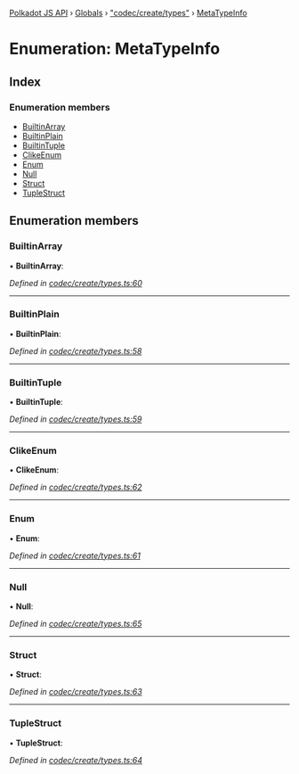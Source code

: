 [Polkadot JS API](../README.md) › [Globals](../globals.md) › ["codec/create/types"](../modules/_codec_create_types_.md) › [MetaTypeInfo](_codec_create_types_.metatypeinfo.md)

# Enumeration: MetaTypeInfo

## Index

### Enumeration members

* [BuiltinArray](_codec_create_types_.metatypeinfo.md#builtinarray)
* [BuiltinPlain](_codec_create_types_.metatypeinfo.md#builtinplain)
* [BuiltinTuple](_codec_create_types_.metatypeinfo.md#builtintuple)
* [ClikeEnum](_codec_create_types_.metatypeinfo.md#clikeenum)
* [Enum](_codec_create_types_.metatypeinfo.md#enum)
* [Null](_codec_create_types_.metatypeinfo.md#null)
* [Struct](_codec_create_types_.metatypeinfo.md#struct)
* [TupleStruct](_codec_create_types_.metatypeinfo.md#tuplestruct)

## Enumeration members

###  BuiltinArray

• **BuiltinArray**:

*Defined in [codec/create/types.ts:60](https://github.com/polkadot-js/api/blob/21ac0ac2fb/packages/types/src/codec/create/types.ts#L60)*

___

###  BuiltinPlain

• **BuiltinPlain**:

*Defined in [codec/create/types.ts:58](https://github.com/polkadot-js/api/blob/21ac0ac2fb/packages/types/src/codec/create/types.ts#L58)*

___

###  BuiltinTuple

• **BuiltinTuple**:

*Defined in [codec/create/types.ts:59](https://github.com/polkadot-js/api/blob/21ac0ac2fb/packages/types/src/codec/create/types.ts#L59)*

___

###  ClikeEnum

• **ClikeEnum**:

*Defined in [codec/create/types.ts:62](https://github.com/polkadot-js/api/blob/21ac0ac2fb/packages/types/src/codec/create/types.ts#L62)*

___

###  Enum

• **Enum**:

*Defined in [codec/create/types.ts:61](https://github.com/polkadot-js/api/blob/21ac0ac2fb/packages/types/src/codec/create/types.ts#L61)*

___

###  Null

• **Null**:

*Defined in [codec/create/types.ts:65](https://github.com/polkadot-js/api/blob/21ac0ac2fb/packages/types/src/codec/create/types.ts#L65)*

___

###  Struct

• **Struct**:

*Defined in [codec/create/types.ts:63](https://github.com/polkadot-js/api/blob/21ac0ac2fb/packages/types/src/codec/create/types.ts#L63)*

___

###  TupleStruct

• **TupleStruct**:

*Defined in [codec/create/types.ts:64](https://github.com/polkadot-js/api/blob/21ac0ac2fb/packages/types/src/codec/create/types.ts#L64)*
